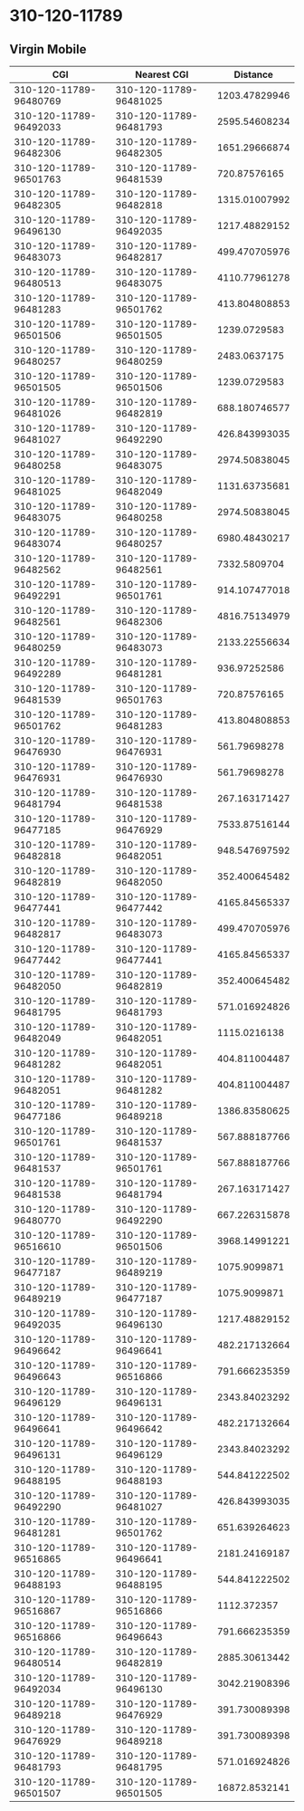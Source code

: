 # 310-120-11789
## Virgin Mobile


| CGI | Nearest CGI | Distance |
|-----|-------------|----------|
| 310-120-11789-96480769 | 310-120-11789-96481025 | 1203.47829946 |
| 310-120-11789-96492033 | 310-120-11789-96481793 | 2595.54608234 |
| 310-120-11789-96482306 | 310-120-11789-96482305 | 1651.29666874 |
| 310-120-11789-96501763 | 310-120-11789-96481539 | 720.87576165 |
| 310-120-11789-96482305 | 310-120-11789-96482818 | 1315.01007992 |
| 310-120-11789-96496130 | 310-120-11789-96492035 | 1217.48829152 |
| 310-120-11789-96483073 | 310-120-11789-96482817 | 499.470705976 |
| 310-120-11789-96480513 | 310-120-11789-96483075 | 4110.77961278 |
| 310-120-11789-96481283 | 310-120-11789-96501762 | 413.804808853 |
| 310-120-11789-96501506 | 310-120-11789-96501505 | 1239.0729583 |
| 310-120-11789-96480257 | 310-120-11789-96480259 | 2483.0637175 |
| 310-120-11789-96501505 | 310-120-11789-96501506 | 1239.0729583 |
| 310-120-11789-96481026 | 310-120-11789-96482819 | 688.180746577 |
| 310-120-11789-96481027 | 310-120-11789-96492290 | 426.843993035 |
| 310-120-11789-96480258 | 310-120-11789-96483075 | 2974.50838045 |
| 310-120-11789-96481025 | 310-120-11789-96482049 | 1131.63735681 |
| 310-120-11789-96483075 | 310-120-11789-96480258 | 2974.50838045 |
| 310-120-11789-96483074 | 310-120-11789-96480257 | 6980.48430217 |
| 310-120-11789-96482562 | 310-120-11789-96482561 | 7332.5809704 |
| 310-120-11789-96492291 | 310-120-11789-96501761 | 914.107477018 |
| 310-120-11789-96482561 | 310-120-11789-96482306 | 4816.75134979 |
| 310-120-11789-96480259 | 310-120-11789-96483073 | 2133.22556634 |
| 310-120-11789-96492289 | 310-120-11789-96481281 | 936.97252586 |
| 310-120-11789-96481539 | 310-120-11789-96501763 | 720.87576165 |
| 310-120-11789-96501762 | 310-120-11789-96481283 | 413.804808853 |
| 310-120-11789-96476930 | 310-120-11789-96476931 | 561.79698278 |
| 310-120-11789-96476931 | 310-120-11789-96476930 | 561.79698278 |
| 310-120-11789-96481794 | 310-120-11789-96481538 | 267.163171427 |
| 310-120-11789-96477185 | 310-120-11789-96476929 | 7533.87516144 |
| 310-120-11789-96482818 | 310-120-11789-96482051 | 948.547697592 |
| 310-120-11789-96482819 | 310-120-11789-96482050 | 352.400645482 |
| 310-120-11789-96477441 | 310-120-11789-96477442 | 4165.84565337 |
| 310-120-11789-96482817 | 310-120-11789-96483073 | 499.470705976 |
| 310-120-11789-96477442 | 310-120-11789-96477441 | 4165.84565337 |
| 310-120-11789-96482050 | 310-120-11789-96482819 | 352.400645482 |
| 310-120-11789-96481795 | 310-120-11789-96481793 | 571.016924826 |
| 310-120-11789-96482049 | 310-120-11789-96482051 | 1115.0216138 |
| 310-120-11789-96481282 | 310-120-11789-96482051 | 404.811004487 |
| 310-120-11789-96482051 | 310-120-11789-96481282 | 404.811004487 |
| 310-120-11789-96477186 | 310-120-11789-96489218 | 1386.83580625 |
| 310-120-11789-96501761 | 310-120-11789-96481537 | 567.888187766 |
| 310-120-11789-96481537 | 310-120-11789-96501761 | 567.888187766 |
| 310-120-11789-96481538 | 310-120-11789-96481794 | 267.163171427 |
| 310-120-11789-96480770 | 310-120-11789-96492290 | 667.226315878 |
| 310-120-11789-96516610 | 310-120-11789-96501506 | 3968.14991221 |
| 310-120-11789-96477187 | 310-120-11789-96489219 | 1075.9099871 |
| 310-120-11789-96489219 | 310-120-11789-96477187 | 1075.9099871 |
| 310-120-11789-96492035 | 310-120-11789-96496130 | 1217.48829152 |
| 310-120-11789-96496642 | 310-120-11789-96496641 | 482.217132664 |
| 310-120-11789-96496643 | 310-120-11789-96516866 | 791.666235359 |
| 310-120-11789-96496129 | 310-120-11789-96496131 | 2343.84023292 |
| 310-120-11789-96496641 | 310-120-11789-96496642 | 482.217132664 |
| 310-120-11789-96496131 | 310-120-11789-96496129 | 2343.84023292 |
| 310-120-11789-96488195 | 310-120-11789-96488193 | 544.841222502 |
| 310-120-11789-96492290 | 310-120-11789-96481027 | 426.843993035 |
| 310-120-11789-96481281 | 310-120-11789-96501762 | 651.639264623 |
| 310-120-11789-96516865 | 310-120-11789-96496641 | 2181.24169187 |
| 310-120-11789-96488193 | 310-120-11789-96488195 | 544.841222502 |
| 310-120-11789-96516867 | 310-120-11789-96516866 | 1112.372357 |
| 310-120-11789-96516866 | 310-120-11789-96496643 | 791.666235359 |
| 310-120-11789-96480514 | 310-120-11789-96482819 | 2885.30613442 |
| 310-120-11789-96492034 | 310-120-11789-96496130 | 3042.21908396 |
| 310-120-11789-96489218 | 310-120-11789-96476929 | 391.730089398 |
| 310-120-11789-96476929 | 310-120-11789-96489218 | 391.730089398 |
| 310-120-11789-96481793 | 310-120-11789-96481795 | 571.016924826 |
| 310-120-11789-96501507 | 310-120-11789-96501505 | 16872.8532141 |
